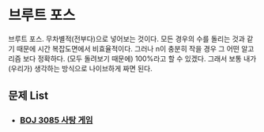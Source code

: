 # 브루트 포스

브루트 포스. 무차별적(전부다)으로 넣어보는 것이다. 모든 경우의 수를 돌리는 것과 같기 때문에 시간 복잡도면에서 비효율적이다. 그러나 n이 충분히 작을 경우 그 어떤 알고리즘 보다 정확하다. (모두 돌려보기 때문에) 100%라고 할 수 있겠다. 그래서 보통 내가(우리가) 생각하는 방식으로 나이브하게 짜면 된다.



## 문제 List

- ### [BOJ 3085 사탕 게임](https://github.com/jungtaeyong/alstudy2/blob/ty/부르트%20포스/baekjoon%203085%20사탕%20게임.md)
